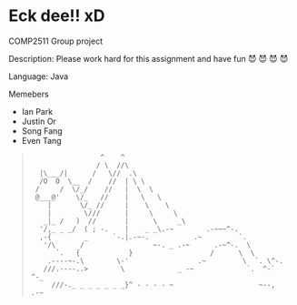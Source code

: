 # Eck dee!! xD 

COMP2511 Group project

Description: Please work hard for this assignment and have fun :smiling_imp: :smiling_imp: :smiling_imp: :smiling_imp:

Language: Java

Memebers 
 - Ian Park  
 - Justin Or 
 - Song Fang 
 - Even Tang

>                      ^    ^
>                     / \  //\
>       |\___/|      /   \//  .\
>       /O  O  \__  /    //  | \ \
>      /     /  \/_/    //   |  \  \
>      @___@'    \/_   //    |   \   \ 
>         |       \/_ //     |    \    \ 
>         |        \///      |     \     \ 
>        _|_ /   )  //       |      \     _\
>       '/,_ _ _/  ( ; -.    |    _ _\.-~        .-~~~^-.
>       ,-{        _      `-.|.-~-.           .~         `.
>        '/\      /                 ~-. _ .-~      .-~^-.  \
>           `.   {            }                   /      \  \
>         .----~-.\        \-'                 .~         \  `. \^-.
>        ///.----..>        \             _ -~             `.  ^-`   ^-_
>          ///-._ _ _ _ _ _ _}^ - - - - ~                     ~--,   .-~
>         
